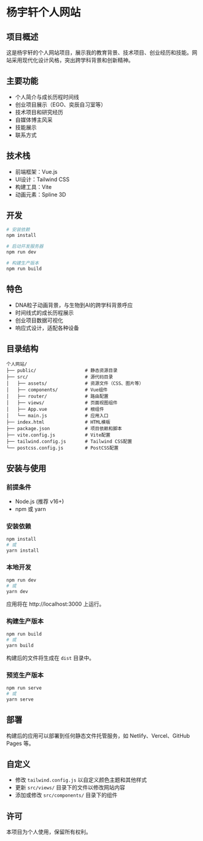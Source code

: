 # 杨宇轩个人网站

## 项目概述
这是杨宇轩的个人网站项目，展示我的教育背景、技术项目、创业经历和技能。网站采用现代化设计风格，突出跨学科背景和创新精神。

## 主要功能
- 个人简介与成长历程时间线
- 创业项目展示（EGO、奕辰自习室等）
- 技术项目和研究经历
- 自媒体博主风采
- 技能展示
- 联系方式

## 技术栈
- 前端框架：Vue.js
- UI设计：Tailwind CSS
- 构建工具：Vite
- 动画元素：Spline 3D

## 开发
```bash
# 安装依赖
npm install

# 启动开发服务器
npm run dev

# 构建生产版本
npm run build
```

## 特色
- DNA粒子动画背景，与生物到AI的跨学科背景呼应
- 时间线式的成长历程展示
- 创业项目数据可视化
- 响应式设计，适配各种设备

## 目录结构

```
个人网站/
├── public/                  # 静态资源目录
├── src/                     # 源代码目录
│   ├── assets/              # 资源文件（CSS、图片等）
│   ├── components/          # Vue组件
│   ├── router/              # 路由配置
│   ├── views/               # 页面视图组件
│   ├── App.vue              # 根组件
│   └── main.js              # 应用入口
├── index.html               # HTML模板
├── package.json             # 项目依赖和脚本
├── vite.config.js           # Vite配置
├── tailwind.config.js       # Tailwind CSS配置
└── postcss.config.js        # PostCSS配置
```

## 安装与使用

### 前提条件

- Node.js (推荐 v16+)
- npm 或 yarn

### 安装依赖

```bash
npm install
# 或
yarn install
```

### 本地开发

```bash
npm run dev
# 或
yarn dev
```

应用将在 http://localhost:3000 上运行。

### 构建生产版本

```bash
npm run build
# 或
yarn build
```

构建后的文件将生成在 `dist` 目录中。

### 预览生产版本

```bash
npm run serve
# 或
yarn serve
```

## 部署

构建后的应用可以部署到任何静态文件托管服务，如 Netlify、Vercel、GitHub Pages 等。

## 自定义

- 修改 `tailwind.config.js` 以自定义颜色主题和其他样式
- 更新 `src/views/` 目录下的文件以修改网站内容
- 添加或修改 `src/components/` 目录下的组件

## 许可

本项目为个人使用，保留所有权利。 